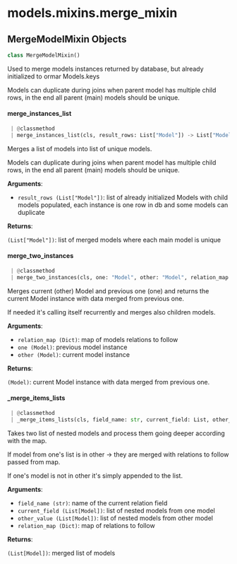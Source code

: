 <a name="models.mixins.merge_mixin"></a>
# models.mixins.merge\_mixin

<a name="models.mixins.merge_mixin.MergeModelMixin"></a>
## MergeModelMixin Objects

```python
class MergeModelMixin()
```

Used to merge models instances returned by database,
but already initialized to ormar Models.keys

Models can duplicate during joins when parent model has multiple child rows,
in the end all parent (main) models should be unique.

<a name="models.mixins.merge_mixin.MergeModelMixin.merge_instances_list"></a>
#### merge\_instances\_list

```python
 | @classmethod
 | merge_instances_list(cls, result_rows: List["Model"]) -> List["Model"]
```

Merges a list of models into list of unique models.

Models can duplicate during joins when parent model has multiple child rows,
in the end all parent (main) models should be unique.

**Arguments**:

- `result_rows (List["Model"])`: list of already initialized Models with child models
populated, each instance is one row in db and some models can duplicate

**Returns**:

`(List["Model"])`: list of merged models where each main model is unique

<a name="models.mixins.merge_mixin.MergeModelMixin.merge_two_instances"></a>
#### merge\_two\_instances

```python
 | @classmethod
 | merge_two_instances(cls, one: "Model", other: "Model", relation_map: Dict = None) -> "Model"
```

Merges current (other) Model and previous one (one) and returns the current
Model instance with data merged from previous one.

If needed it's calling itself recurrently and merges also children models.

**Arguments**:

- `relation_map (Dict)`: map of models relations to follow
- `one (Model)`: previous model instance
- `other (Model)`: current model instance

**Returns**:

`(Model)`: current Model instance with data merged from previous one.

<a name="models.mixins.merge_mixin.MergeModelMixin._merge_items_lists"></a>
#### \_merge\_items\_lists

```python
 | @classmethod
 | _merge_items_lists(cls, field_name: str, current_field: List, other_value: List, relation_map: Optional[Dict]) -> List
```

Takes two list of nested models and process them going deeper
according with the map.

If model from one's list is in other -> they are merged with relations
to follow passed from map.

If one's model is not in other it's simply appended to the list.

**Arguments**:

- `field_name (str)`: name of the current relation field
- `current_field (List[Model])`: list of nested models from one model
- `other_value (List[Model])`: list of nested models from other model
- `relation_map (Dict)`: map of relations to follow

**Returns**:

`(List[Model])`: merged list of models

